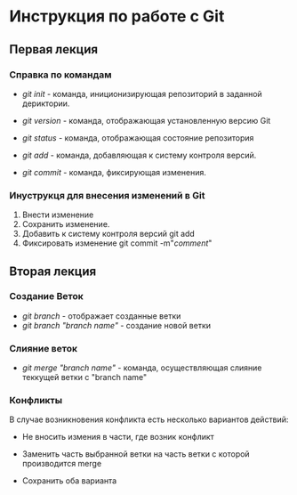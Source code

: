 # Инструкция по работе с Git
## Первая лекция
### Справка по командам

* *git init* - команда, иниционизирующая репозиторий в заданной дериктории.

* *git version* - команда, отображающая установленную версию Git

* *git status* - команда, отображающая состояние репозитория

* *git add* - команда, добавляющая к систему контроля версий.

* *git commit* - команда, фиксирующая изменения. 

### Инуструкця для внесения изменений в Git

1. Внести изменение
2. Сохранить изменение.
3. Добавить к систему контроля версий git add
4. Фиксировать изменение git commit -m"*comment*"

## Вторая лекция

### Создание Веток

* *git branch* - отображает созданные ветки
* *git branch "branch name"* - создание новой ветки

### Слияние веток

* *git merge "branch name"* - команда, осуществляющая слияние теккущей ветки с "branch name"

### Конфликты

В случае возникновения конфликта есть несколько вариантов действий:

* Не вносить измения в части, где возник конфликт

* Заменить часть выбранной ветки на часть ветки с которой производится merge

* Сохранить оба варианта
